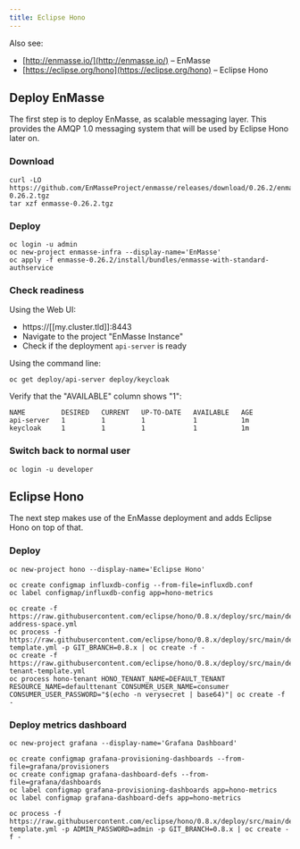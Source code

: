 ```yaml
---
title: Eclipse Hono
---
```


Also see:

  * [http://enmasse.io/](http://enmasse.io/) – EnMasse
  * [https://eclipse.org/hono](https://eclipse.org/hono) – Eclipse Hono

## Deploy EnMasse

The first step is to deploy EnMasse, as scalable messaging layer. This provides the AMQP 1.0 messaging system
that will be used by Eclipse Hono later on.

### Download

    curl -LO https://github.com/EnMasseProject/enmasse/releases/download/0.26.2/enmasse-0.26.2.tgz
    tar xzf enmasse-0.26.2.tgz

### Deploy

    oc login -u admin
    oc new-project enmasse-infra --display-name='EnMasse'
    oc apply -f enmasse-0.26.2/install/bundles/enmasse-with-standard-authservice

### Check readiness

Using the Web UI:

  * https://[[my.cluster.tld]]:8443
  * Navigate to the project "EnMasse Instance"
  * Check if the deployment `api-server` is ready

Using the command line:

    oc get deploy/api-server deploy/keycloak

Verify that the "AVAILABLE" column shows "1":

    NAME         DESIRED   CURRENT   UP-TO-DATE   AVAILABLE   AGE
    api-server   1         1         1            1           1m
    keycloak     1         1         1            1           1m

### Switch back to normal user

    oc login -u developer

## Eclipse Hono

The next step makes use of the EnMasse deployment and adds Eclipse Hono on top of that.

### Deploy

    oc new-project hono --display-name='Eclipse Hono'
    
    oc create configmap influxdb-config --from-file=influxdb.conf
    oc label configmap/influxdb-config app=hono-metrics
    
    oc create -f https://raw.githubusercontent.com/eclipse/hono/0.8.x/deploy/src/main/deploy/openshift_s2i/hono-address-space.yml
    oc process -f https://raw.githubusercontent.com/eclipse/hono/0.8.x/deploy/src/main/deploy/openshift_s2i/hono-template.yml -p GIT_BRANCH=0.8.x | oc create -f -
    oc create -f https://raw.githubusercontent.com/eclipse/hono/0.8.x/deploy/src/main/deploy/openshift_s2i/hono-tenant-template.yml
    oc process hono-tenant HONO_TENANT_NAME=DEFAULT_TENANT RESOURCE_NAME=defaulttenant CONSUMER_USER_NAME=consumer CONSUMER_USER_PASSWORD="$(echo -n verysecret | base64)"| oc create -f -

### Deploy metrics dashboard

    oc new-project grafana --display-name='Grafana Dashboard'
    
    oc create configmap grafana-provisioning-dashboards --from-file=grafana/provisioners
    oc create configmap grafana-dashboard-defs --from-file=grafana/dashboards
    oc label configmap grafana-provisioning-dashboards app=hono-metrics
    oc label configmap grafana-dashboard-defs app=hono-metrics
    
    oc process -f https://raw.githubusercontent.com/eclipse/hono/0.8.x/deploy/src/main/deploy/openshift_s2i/grafana-template.yml -p ADMIN_PASSWORD=admin -p GIT_BRANCH=0.8.x | oc create -f -
